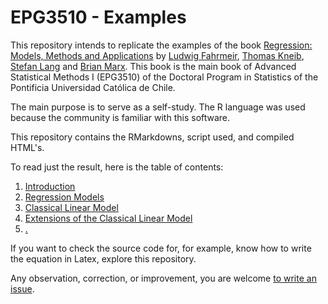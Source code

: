 # EPG3510 - Examples

This repository intends to replicate the examples of the book [Regression: Models, Methods and Applications](https://link.springer.com/book/10.1007/978-3-642-34333-9) by [Ludwig Fahrmeir](https://link.springer.com/search?dc.creator=Ludwig+Fahrmeir), [Thomas Kneib](https://link.springer.com/search?dc.creator=Thomas+Kneib), [Stefan Lang](https://link.springer.com/search?dc.creator=Stefan+Lang) and [Brian Marx](https://link.springer.com/search?dc.creator=Brian+Marx). This book is the main book of Advanced Statistical Methods I (EPG3510) of the Doctoral Program in Statistics of the Pontificia Universidad Católica de Chile.

The main purpose is to serve as a self-study. The R language was used because the community is familiar with this software.

This repository contains the RMarkdowns, script used, and compiled HTML's.

To read just the result, here is the table of contents:

1. [Introduction](https://starbrand.github.io/EPG3510-Examples/01-Introduction.nb.html)
2. [Regression Models](https://starbrand.github.io/EPG3510-Examples/02-Regression-Models.nb.html)
3. [Classical Linear Model](https://starbrand.github.io/EPG3510-Examples/03-Classical-Linear-Model.nb.html)
4. [Extensions of the Classical Linear Model](https://starbrand.github.io/EPG3510-Examples/04-Extensions-of-the-Classical-Linear-Model.nb.html)
5. [.](https://starbrand.github.io/EPG3510-Examples/)

If you want to check the source code for, for example, know how to write the equation in Latex, explore this repository.

Any observation, correction, or improvement, you are welcome [to write an issue](https://github.com/StarBrand/EPG3510-Examples/issues).
